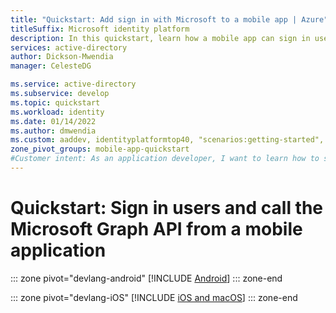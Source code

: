 ```yaml
---
title: "Quickstart: Add sign in with Microsoft to a mobile app | Azure"
titleSuffix: Microsoft identity platform
description: In this quickstart, learn how a mobile app can sign in users, get an access token from the Microsoft identity platform, and call the Microsoft Graph API.
services: active-directory
author: Dickson-Mwendia
manager: CelesteDG

ms.service: active-directory
ms.subservice: develop
ms.topic: quickstart
ms.workload: identity
ms.date: 01/14/2022
ms.author: dmwendia
ms.custom: aaddev, identityplatformtop40, "scenarios:getting-started", mode-api
zone_pivot_groups: mobile-app-quickstart
#Customer intent: As an application developer, I want to learn how to sign in users and call Microsoft Graph from my mobile application.
---
```


# Quickstart: Sign in users and call the Microsoft Graph API from a mobile application


::: zone pivot="devlang-android"
[!INCLUDE [Android](./includes/mobile-app/quickstart-android.md)]
::: zone-end

::: zone pivot="devlang-iOS"
[!INCLUDE [iOS and macOS](./includes/mobile-app/quickstart-ios.md)]
::: zone-end